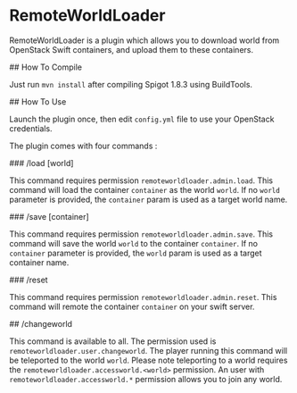 RemoteWorldLoader
=================

RemoteWorldLoader is a plugin which allows you to download world from OpenStack Swift containers, and upload them to these containers.

## How To Compile

Just run `mvn install` after compiling Spigot 1.8.3 using BuildTools.

## How To Use

Launch the plugin once, then edit `config.yml` file to use your OpenStack credentials.

The plugin comes with four commands :

### /load <container> [world]

This command requires permission `remoteworldloader.admin.load`. 
This command will load the container `container` as the world `world`. If no `world` parameter is provided, the `container` param is used as a target world name.

### /save <world> [container]

This command requires permission `remoteworldloader.admin.save`. 
This command will save the world `world` to the container `container`. If no `container` parameter is provided, the `world` param is used as a target container name.

### /reset <container>

This command requires permission `remoteworldloader.admin.reset`. 
This command will remote the container `container` on your swift server.

## /changeworld <world>

This command is available to all. The permission used is `remoteworldloader.user.changeworld`. 
The player running this command will be teleported to the world `world`.
Please note teleporting to a world requires the `remoteworldloader.accessworld.<world>` permission.
An user with `remoteworldloader.accessworld.*` permission allows you to join any world.